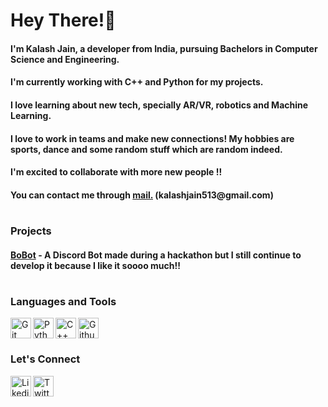 # Hey There!👋

<h4>I'm <strong>Kalash Jain</strong>, a developer from India, pursuing <strong>Bachelors in Computer Science and Engineering</strong>.</h4>
<h4>I'm currently working with <strong>C++ and Python</strong> for my projects. </h4>
<h4>I love learning about new tech, specially <strong>AR/VR, robotics and Machine Learning.</h4>
<h4>I love to work in teams and make new connections!</strong> My hobbies are sports, dance and some random stuff which are random indeed.</h4>
<h4>I'm excited to collaborate with more new people !!</h4>
<h4><strong>You can contact me through <a href = "https://mail.google.com/mail/?view=cm&fs=1&tf=1&to=kalashjain513@gmail.com">mail.</a> (kalashjain513@gmail.com)</strong></h4>

#

### Projects
<h4><a href = "https://github.com/kalashjain23/BoBot">BoBot</a> - A Discord Bot made during a hackathon but I still continue to develop it because I like it soooo much!!</h4>

#

### Languages and Tools
[<img align = "left" alt = "Git" width = "33px" src = "https://img.icons8.com/color/344/git.png" />][git]
[<img align = "left" alt = "Python" width = "33px" src = "https://cdn-icons-png.flaticon.com/512/5968/5968350.png" />][python]
[<img align = "left" alt = "C++" width = "33px" src = "https://cdn-icons-png.flaticon.com/512/6132/6132222.png" />][cpp]
[<img align = "left" alt = "Github" width = "33px" src = "https://cdn-icons-png.flaticon.com/512/1051/1051275.png" />][github]<br>

[git]: https://img.icons8.com/color/344/git.png
[python]: https://cdn-icons-png.flaticon.com/512/5968/5968350.png
[cpp]: https://cdn-icons-png.flaticon.com/512/6132/6132222.png
[github]: https://cdn-icons-png.flaticon.com/512/1051/1051275.png

#

### Let's Connect
[<img align = "left" alt = "Likedin" width = "33px" src = "https://cdn-icons-png.flaticon.com/512/174/174857.png" />][linkedin]
[<img align = "left" alt = "Twitter" width = "33px" src = "https://cdn-icons-png.flaticon.com/512/733/733579.png" />][twitter]<br/>

[linkedin]: https://www.linkedin.com/in/kalash-jain-b16994241/
[twitter]: https://twitter.com/_kalashjain_

